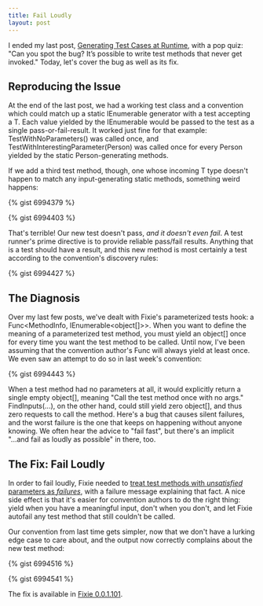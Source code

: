 ```yaml
---
title: Fail Loudly
layout: post
---
```

I ended my last post, [Generating Test Cases at Runtime](https://patrick.lioi.net/2013/10/09/generating-test-cases-at-runtime/), with a pop quiz: "Can you spot the bug? It’s possible to write test methods that never get invoked." Today, let's cover the bug as well as its fix.

## Reproducing the Issue

At the end of the last post, we had a working test class and a convention which could match up a static IEnumerable<T> generator with a test accepting a T. Each value yielded by the IEnumerable<T> would be passed to the test as a single pass-or-fail-result. It worked just fine for that example: TestWithNoParameters() was called once, and TestWithInterestingParameter(Person) was called once for every Person yielded by the static Person-generating methods.

If we add a third test method, though, one whose incoming T type doesn't happen to match any input-generating static methods, something weird happens:

{% gist 6994379 %}

{% gist 6994403 %}

That's terrible! Our new test doesn't pass, _and it doesn't even fail_. A test runner's prime directive is to provide reliable pass/fail results. Anything that is a test should have a result, and this new method is most certainly a test according to the convention's discovery rules:

{% gist 6994427 %}

## The Diagnosis

Over my last few posts, we've dealt with Fixie's parameterized tests hook: a Func<MethodInfo, IEnumerable<object[]>>. When you want to define the meaning of a parameterized test method, you must yield an object[] once for every time you want the test method to be called. Until now, I've been assuming that the convention author's Func will always yield at least once. We even saw an attempt to do so in last week's convention:

{% gist 6994443 %}

When a test method had no parameters at all, it would explicitly return a single empty object[], meaning "Call the test method once with no args." FindInputs(...), on the other hand, could still yield zero object[], and thus zero requests to call the method. Here's a bug that causes silent failures, and the worst failure is the one that keeps on happening without anyone knowing. We often hear the advice to "fail fast", but there's an implicit "...and fail as loudly as possible" in there, too.

## The Fix: Fail Loudly

In order to fail loudly, Fixie needed to [treat test methods with _unsatisfied_ parameters as _failures_](https://github.com/fixie/fixie/commit/006f3a74e0f47222e1e44b8f192d44d70172a788), with a failure message explaining that fact. A nice side effect is that it's easier for convention authors to do the right thing: yield when you have a meaningful input, don't when you don't, and let Fixie autofail any test method that still couldn't be called.

Our convention from last time gets simpler, now that we don't have a lurking edge case to care about, and the output now correctly complains about the new test method:

{% gist 6994516 %}

{% gist 6994541 %}

The fix is available in [Fixie 0.0.1.101](http://www.nuget.org/packages/Fixie/0.0.1.101).